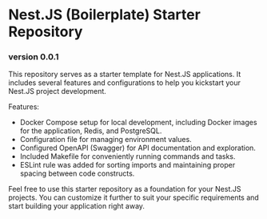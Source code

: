 # Nest.JS (Boilerplate) Starter Repository

### version 0.0.1

This repository serves as a starter template for Nest.JS applications. It includes several features and configurations to help you kickstart your Nest.JS project development.

Features:
- Docker Compose setup for local development, including Docker images for the application, Redis, and PostgreSQL.
- Configuration file for managing environment values.
- Configured OpenAPI (Swagger) for API documentation and exploration.
- Included Makefile for conveniently running commands and tasks.
- ESLint rule was added for sorting imports and maintaining proper spacing between code constructs.

Feel free to use this starter repository as a foundation for your Nest.JS projects. You can customize it further to suit your specific requirements and start building your application right away.